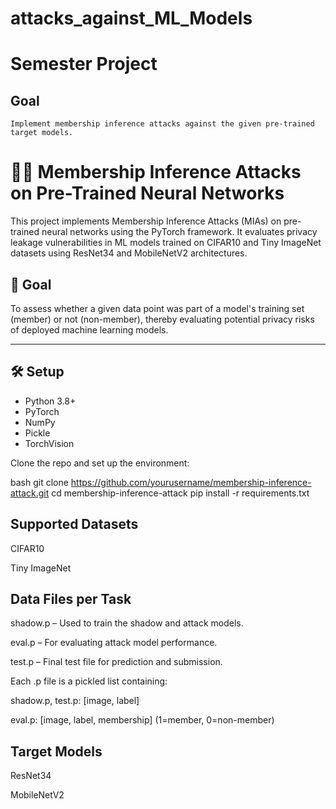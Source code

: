 # attacks_against_ML_Models
# Semester Project
## Goal 
    Implement membership inference attacks against the given pre-trained target models.   
# 🕵️‍♂️ Membership Inference Attacks on Pre-Trained Neural Networks

This project implements Membership Inference Attacks (MIAs) on pre-trained neural networks using the PyTorch framework. It evaluates privacy leakage vulnerabilities in ML models trained on CIFAR10 and Tiny ImageNet datasets using ResNet34 and MobileNetV2 architectures.

## 📌 Goal

To assess whether a given data point was part of a model's training set (member) or not (non-member), thereby evaluating potential privacy risks of deployed machine learning models.

---

## 🛠 Setup

- Python 3.8+
- PyTorch
- NumPy
- Pickle
- TorchVision

Clone the repo and set up the environment:

bash
git clone https://github.com/yourusername/membership-inference-attack.git
cd membership-inference-attack
pip install -r requirements.txt

## Supported Datasets
CIFAR10

Tiny ImageNet

## Data Files per Task
shadow.p – Used to train the shadow and attack models.

eval.p – For evaluating attack model performance.

test.p – Final test file for prediction and submission.

Each .p file is a pickled list containing:

shadow.p, test.p: [image, label]

eval.p: [image, label, membership] (1=member, 0=non-member)

## Target Models
ResNet34

MobileNetV2
